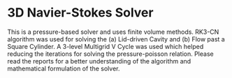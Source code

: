# 3D Navier-Stokes Solver
This is a pressure-based solver and uses finite volume methods. RK3-CN algorithm was used for solving the (a) Lid-driven Cavity and (b) Flow past a Square Cylinder. A 3-level Multigrid V Cycle was used which helped reducing the iterations for solving the pressure-poisson relation.
Please read the reports for a better understanding of the algorithm and mathematical formulation of the solver.
